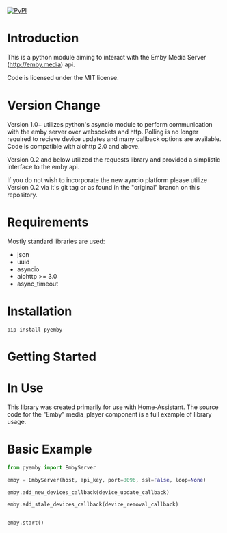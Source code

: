 [![PyPI](https://img.shields.io/pypi/v/pyEmby.svg)](https://pypi.python.org/pypi/pyEmby)

# Introduction

This is a python module aiming to interact with the Emby Media Server (http://emby.media) api.

Code is licensed under the MIT license.

# Version Change

Version 1.0+ utilizes python's asyncio module to perform communication with the emby server over websockets and http.  Polling is no longer required to recieve device updates and many callback options are available.  Code is compatible with aiohttp 2.0 and above.

Version 0.2 and below utilized the requests library and provided a simplistic interface to the emby api.

If you do not wish to incorporate the new ayncio platform please utilize Version 0.2 via it's git tag or as found in the "original" branch on this repository.

# Requirements
Mostly standard libraries are used:
* json
* uuid
* asyncio
* aiohttp >= 3.0
* async_timeout

# Installation

```pip install pyemby```


Getting Started
===============

# In Use

This library was created primarily for use with Home-Assistant.  The source code for the "Emby" media_player component is a full example of library usage.

# Basic Example

```python
from pyemby import EmbyServer

emby = EmbyServer(host, api_key, port=8096, ssl=False, loop=None)

emby.add_new_devices_callback(device_update_callback)

emby.add_stale_devices_callback(device_removal_callback)


emby.start()

```


